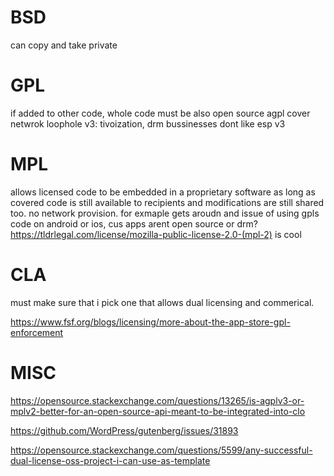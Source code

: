 # BSD
can copy and take private

# GPL
if added to other code, whole code must be also open source
agpl cover netwrok loophole
v3: tivoization, drm
bussinesses dont like esp v3

# MPL
allows licensed code to be embedded in a proprietary software
as long as covered code is still available to recipients
and modifications are still shared too.
no network provision.
for exmaple gets aroudn and issue of using gpls code 
on android or ios, cus apps arent open source
or drm?
https://tldrlegal.com/license/mozilla-public-license-2.0-(mpl-2) is cool

# CLA
must make sure that i pick one that allows
dual licensing and commerical.


https://www.fsf.org/blogs/licensing/more-about-the-app-store-gpl-enforcement


# MISC

https://opensource.stackexchange.com/questions/13265/is-agplv3-or-mplv2-better-for-an-open-source-api-meant-to-be-integrated-into-clo

https://github.com/WordPress/gutenberg/issues/31893

https://opensource.stackexchange.com/questions/5599/any-successful-dual-license-oss-project-i-can-use-as-template